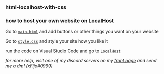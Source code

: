 ### html-localhost-with-css

### how to host your own website on [LocalHost](https://localhost:3000)

Go to [`main.html`](https://github.com/xFijo/html-localhost-with-css/blob/main/main.html) and add buttons or other things you want on your website

Go to [`style.css`](https://github.com/xFijo/html-localhost-with-css/blob/main/style.css) and style your site how you like it

run the code on Visual Studio Code and go to [`LocalHost`](https://localhost:3000)

*for more help, visit one of my discord servers on my [front page](https://github.com/xFijo) and send me a dm! (xFijo#0999)*
